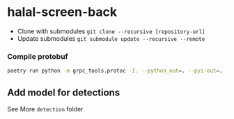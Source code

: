 # halal-screen-back

- Clone with submodules
  ```git clone --recursive [repository-url]```
- Update submodules
  ```git submodule update --recursive --remote```

### Compile protobuf

```bash
poetry run python -m grpc_tools.protoc -I. --python_out=. --pyi-out=. --grpc_python_out=. ./halal-screen-proto/converter_service.proto
```

## Add model for detections

See More `detection` folder